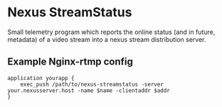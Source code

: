 # Nexus StreamStatus

Small telemetry program which reports the online status (and in future, metadata) of a video stream into a nexus stream distribution server.

## Example Nginx-rtmp config
```
application yourapp {
    exec_push /path/to/nexus-streamstatus -server your.nexusserver.host -name $name -clientaddr $addr
}
```
